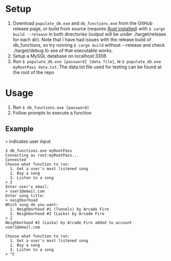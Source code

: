 # Setup
1. Download `populate_db.exe` and `db_functions.exe` from the GitHub release page, or build from source (requires [Rust installed](https://www.rust-lang.org/tools/install)) with `$ cargo build --release` in both directories (output will be under ./target/release for each dir). Note that I have had issues with the release build of db_functions, so try running `$ cargo build` without --release and check ./target/debug to see of that executable works.
3. Setup a MySQL database on localhost:3306
4. Run `$ populate_db.exe [password] [data file]`, ie `$ populate_db.exe myRootPass data.txt`. The data.txt file used for testing can be found at the root of the repo

# Usage
1. Run `$ db_functions.exe [password]`
2. Follow prompts to execute a function

## Example
`>` indicates user input
```
$ db_functions.exe myRootPass
Connecting as root:myRootPass...
Connected
Choose what function to run:
  1. Get a user's most listened song
  2. Buy a song
  3. Listen to a song
> 2
Enter user's email:
> user1@email.com
Enter song title:
> neighborhood
Which song do you want:
  1. Neighborhood #1 (Tunnels) by Arcade Fire
  2. Neighborhood #2 (Laika) by Arcade Fire
> 2
Neighborhood #2 (Laika) by Arcade Fire added to account user1@email.com

Choose what function to run:
  1. Get a user's most listened song
  2. Buy a song
  3. Listen to a song
> ^C
```
